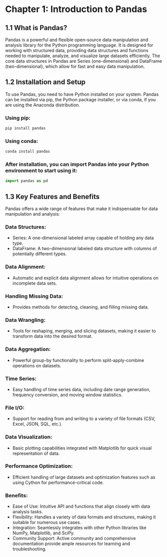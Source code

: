# Chapter 1: Introduction to Pandas

## 1.1 What is Pandas?
Pandas is a powerful and flexible open-source data manipulation and analysis library for the Python programming language. It is designed for working with structured data, providing data structures and functions needed to manipulate, analyze, and visualize large datasets efficiently. The core data structures in Pandas are Series (one-dimensional) and DataFrame (two-dimensional), which allow for fast and easy data manipulation.

## 1.2 Installation and Setup
To use Pandas, you need to have Python installed on your system. Pandas can be installed via pip, the Python package installer, or via conda, if you are using the Anaconda distribution.

### Using pip:

```bash
pip install pandas
```

### Using conda:

```bash
conda install pandas
```

### After installation, you can import Pandas into your Python environment to start using it:

``` python
import pandas as pd
```
## 1.3 Key Features and Benefits
Pandas offers a wide range of features that make it indispensable for data manipulation and analysis:

### Data Structures:
- Series: A one-dimensional labeled array capable of holding any data type.
- DataFrame: A two-dimensional labeled data structure with columns of potentially different types.

### Data Alignment:
- Automatic and explicit data alignment allows for intuitive operations on incomplete data sets.

### Handling Missing Data:
- Provides methods for detecting, cleaning, and filling missing data.

### Data Wrangling:
- Tools for reshaping, merging, and slicing datasets, making it easier to transform data into the desired format.

### Data Aggregation:
- Powerful group-by functionality to perform split-apply-combine operations on datasets.

### Time Series:
- Easy handling of time series data, including date range generation, frequency conversion, and moving window statistics.

### File I/O:
- Support for reading from and writing to a variety of file formats (CSV, Excel, JSON, SQL, etc.).

### Data Visualization:
- Basic plotting capabilities integrated with Matplotlib for quick visual representation of data.

### Performance Optimization:
- Efficient handling of large datasets and optimization features such as using Cython for performance-critical code.

### Benefits:
- Ease of Use: Intuitive API and functions that align closely with data analysis tasks.
- Flexibility: Handles a variety of data formats and structures, making it suitable for numerous use cases.
- Integration: Seamlessly integrates with other Python libraries like NumPy, Matplotlib, and SciPy.
- Community Support: Active community and comprehensive documentation provide ample resources for learning and troubleshooting.

